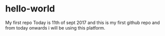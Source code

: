 # hello-world
My first repo
Today is 11th of sept 2017 and this is my first github repo and from today onwards i will be using this platform.
